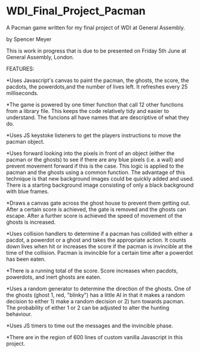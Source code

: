# WDI_Final_Project_Pacman
A Pacman game written for my final project of WDI at General Assembly. 

by Spencer Meyer

This is work in progress that is due to be presented on Friday 5th June at General Assembly, London.

FEATURES:

*Uses Javascript's canvas to paint the pacman, the ghosts, the score, the pacdots, the powerdots,and the number of lives left.  It refreshes every 25 milliseconds.

*The game is powered by one timer function that call 12 other functions from a library file.  This keeps the code relatively tidy and easier to understand.  The funcions all have names that are descriptive of what they do.

*Uses JS keystoke listeners to get the players instructions to move the pacman object.

*Uses forward looking into the pixels in front of an object (either the pacman or the ghosts) to see if there are any blue pixels (i.e. a wall) and prevent movement forward if this is the case.  This logic is applied to the pacman and the ghosts using a common function.  The advantage of this technique is that new background images could be quickly added and used.  There is a starting background image consisting of only a black background with blue frames.

*Draws a canvas gate across the ghost house to prevent them getting out.  After a certain score is achieved, the gate is removed and the ghosts can escape.  After a further score is achieved the speed of movement of the ghosts is increased.

*Uses collision handlers to determine if a pacman has collided with either a pacdot, a powerdot or a ghost and takes the appropriate action.  It counts down lives when hit or increases the score if the pacman is invincible at the time of the collision.  Pacman is invincible for a certain time after a powerdot has been eaten.

*There is a running total of the score.  Score increases when pacdots, powerdots, and inert ghosts are eaten.

*Uses a random generator to determine the direction of the ghosts.  One of the ghosts (ghost 1, red, "blinky") has a little AI in that it makes a random decision to either 1) make a random decision or 2) turn towards pacman.  The probability of either 1 or 2 can be adjusted to alter the hunting behaviour.

*Uses JS timers to time out the messages and the invincible phase.

*There are in the region of 600 lines of custom vanilla Javascript in this project.




